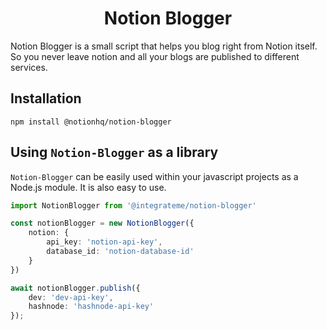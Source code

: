 <div align="center">

<h1>Notion Blogger</h1>

</div>

Notion Blogger is a small script that helps you blog right from Notion itself. So you never leave notion and all your blogs are published to different services. 

## Installation 
```
npm install @notionhq/notion-blogger
```

## Using `Notion-Blogger` as a library
`Notion-Blogger` can be easily used within your javascript projects as a Node.js module. It is also easy to use. 

```ts
import NotionBlogger from '@integrateme/notion-blogger'

const notionBlogger = new NotionBlogger({
    notion: {
        api_key: 'notion-api-key',
        database_id: 'notion-database-id'
    }
})

await notionBlogger.publish({
    dev: 'dev-api-key',
    hashnode: 'hashnode-api-key'
});

```

